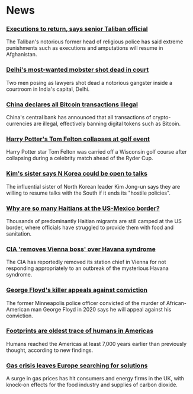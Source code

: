 # News
### [Executions to return, says senior Taliban official](https://www.bbc.com/news/world-asia-58675153)
The Taliban's notorious former head of religious police has said extreme punishments such as executions and amputations will resume in Afghanistan.
### [Delhi's most-wanted mobster shot dead in court](https://www.bbc.com/news/world-asia-india-58674452)
Two men posing as lawyers shot dead a notorious gangster inside a courtroom in India's capital, Delhi.
### [China declares all Bitcoin transactions illegal](https://www.bbc.com/news/technology-58678907)
China's central bank has announced that all transactions of crypto-currencies are illegal, effectively banning digital tokens such as Bitcoin.
### [Harry Potter's Tom Felton collapses at golf event](https://www.bbc.com/news/world-us-canada-58673550)
Harry Potter star Tom Felton was carried off a Wisconsin golf course after collapsing during a celebrity match ahead of the Ryder Cup.
### [Kim's sister says N Korea could be open to talks](https://www.bbc.com/news/world-asia-58675703)
The influential sister of North Korean leader Kim Jong-un says they are willing to resume talks with the South if it ends its "hostile policies".
### [Why are so many Haitians at the US-Mexico border?](https://www.bbc.com/news/world-us-canada-58667669)
Thousands of predominantly Haitian migrants are still camped at the US border, where officials have struggled to provide them with food and sanitation.
### [CIA 'removes Vienna boss' over Havana syndrome](https://www.bbc.com/news/world-europe-58675144)
The CIA has reportedly removed its station chief in Vienna for not responding appropriately to an outbreak of the mysterious Havana syndrome.
### [George Floyd's killer appeals against conviction](https://www.bbc.com/news/world-us-canada-58674884)
The former Minneapolis police officer convicted of the murder of African-American man George Floyd in 2020 says he will appeal against his conviction.
### [Footprints are oldest trace of humans in Americas](https://www.bbc.com/news/science-environment-58638854)
Humans reached the Americas at least 7,000 years earlier than previously thought, according to new findings.
### [Gas crisis leaves Europe searching for solutions](https://www.bbc.com/news/world-europe-58650634)
A surge in gas prices has hit consumers and energy firms in the UK, with knock-on effects for the food industry and supplies of carbon dioxide.
